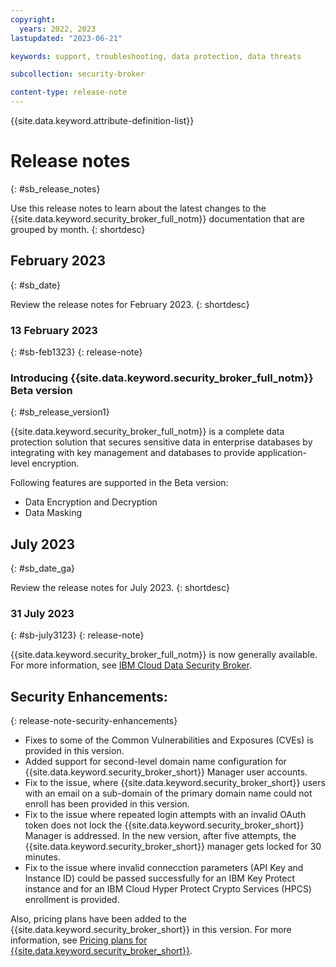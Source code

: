 ```yaml
---
copyright:
  years: 2022, 2023
lastupdated: "2023-06-21"

keywords: support, troubleshooting, data protection, data threats

subcollection: security-broker

content-type: release-note
---
```


{{site.data.keyword.attribute-definition-list}}

# Release notes
{: #sb_release_notes}

Use this release notes to learn about the latest changes to the {{site.data.keyword.security_broker_full_notm}} documentation that are grouped by month.
{: shortdesc}

## February 2023
{: #sb_date}

Review the release notes for February 2023.
{: shortdesc}

### 13 February 2023
{: #sb-feb1323}
{: release-note}

### Introducing {{site.data.keyword.security_broker_full_notm}} Beta version
{: #sb_release_version1}

{{site.data.keyword.security_broker_full_notm}} is a complete data protection solution that secures sensitive data in enterprise databases by integrating with key management and databases to provide application-level encryption.

Following features are supported in the Beta version:

- Data Encryption and Decryption
- Data Masking

## July 2023
{: #sb_date_ga}

Review the release notes for July 2023.
{: shortdesc}

### 31 July 2023
{: #sb-july3123}
{: release-note}

{{site.data.keyword.security_broker_full_notm}} is now generally available. For more information, see [IBM Cloud Data Security Broker](https://www.ibm.com/cloud/data-security-broker).

## Security Enhancements:
{: release-note-security-enhancements}

- Fixes to some of the Common Vulnerabilities and Exposures (CVEs) is provided in this version.
- Added support for second-level domain name configuration for {{site.data.keyword.security_broker_short}} Manager user accounts.
- Fix to the issue, where {{site.data.keyword.security_broker_short}} users with an email on a sub-domain of the primary domain name could not enroll has been provided in this version.
- Fix to the issue where repeated login attempts with an invalid OAuth token does not lock the {{site.data.keyword.security_broker_short}} Manager is addressed. In the new version, after five attempts, the {{site.data.keyword.security_broker_short}} manager gets locked for 30 minutes.
-  Fix to the issue where invalid connecction parameters (API Key and Instance ID) could be
passed successfully for an IBM Key Protect instance and for an IBM Cloud Hyper Protect Crypto Services (HPCS) enrollment is provided.

Also, pricing plans have been added to the {{site.data.keyword.security_broker_short}} in this version. For more information, see [Pricing plans for {{site.data.keyword.security_broker_short}}](/docs/security-broker?topic=security-broker-sb_pricing).

